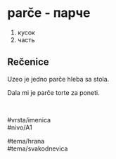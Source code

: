 # parče - парче

1. кусок  
2. часть

## Rečenice

Uzeo je jedno parče hleba sa stola.

Dala mi je parče torte za poneti.

<br>

#vrsta/imenica  
#nivo/A1  

#tema/hrana  
#tema/svakodnevica
